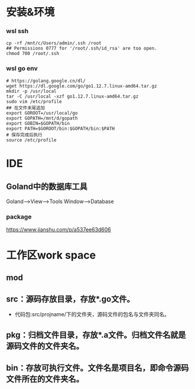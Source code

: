 # 安装&环境
### wsl ssh
```shell
cp -rf /mnt/c/Users/admin/.ssh /root
## Permissions 0777 for '/root/.ssh/id_rsa' are too open.
chmod 700 /root/.ssh
```
### wsl go env
```shell
# https://golang.google.cn/dl/
wget https://dl.google.com/go/go1.12.7.linux-amd64.tar.gz
mkdir -p /usr/local
tar -C /usr/local -xzf go1.12.7.linux-amd64.tar.gz
sudo vim /etc/profile
## 在文件末尾追加
export GOROOT=/usr/local/go
export GOPATH=/mnt/d/gopath
export GOBIN=$GOPATH/bin
export PATH=$GOROOT/bin:$GOPATH/bin:$PATH
# 保存完成后执行
source /etc/profile
```
# IDE
## Goland中的数据库工具
Goland-->View-->Tools Window-->Database

### package
https://www.jianshu.com/p/a537ee63d606

# 工作区work space
## mod

## src：源码存放目录，存放*.go文件。
- 代码包:src/projname/下的文件夹，源码文件的包名与文件夹同名。
## pkg：归档文件目录，存放*.a文件。归档文件名就是源码文件的文件夹名。
## bin：存放可执行文件。文件名是项目名，即命令源码文件所在的文件夹名。

